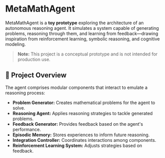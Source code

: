 # MetaMathAgent

MetaMathAgent is a **toy prototype** exploring the architecture of an autonomous reasoning agent. It simulates a system capable of generating problems, reasoning through them, and learning from feedback—drawing inspiration from reinforcement learning, symbolic reasoning, and cognitive modeling.

> **Note:** This project is a conceptual prototype and is not intended for production use.

## 🧠 Project Overview

The agent comprises modular components that interact to emulate a reasoning process:

- **Problem Generator:** Creates mathematical problems for the agent to solve.
- **Reasoning Agent:** Applies reasoning strategies to tackle generated problems.
- **Feedback Generator:** Provides feedback based on the agent's performance.
- **Episodic Memory:** Stores experiences to inform future reasoning.
- **Integration Controller:** Coordinates interactions among components.
- **Reinforcement Learning System:** Adjusts strategies based on feedback.

